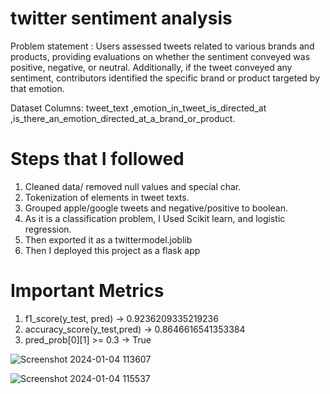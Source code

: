 # twitter sentiment analysis

Problem statement : Users assessed tweets related to various brands and products, providing evaluations on whether the sentiment conveyed was positive, negative, or neutral. Additionally, if the tweet conveyed any sentiment, contributors identified the specific brand or product targeted by that emotion.

Dataset Columns: tweet_text ,emotion_in_tweet_is_directed_at ,is_there_an_emotion_directed_at_a_brand_or_product.

# Steps that I followed
1. Cleaned data/ removed null values and special char.
2. Tokenization of elements in tweet texts.
3. Grouped apple/google tweets and negative/positive to boolean.
4. As it is a classification problem, I Used Scikit learn, and logistic regression.
5. Then exported it as a twittermodel.joblib
6. Then I deployed this project as a flask app
# Important Metrics
1. f1_score(y_test, pred) -> 0.9236209335219236
2. accuracy_score(y_test,pred) -> 0.8646616541353384
3. pred_prob[0][1] >= 0.3 -> True

 ![Screenshot 2024-01-04 113607](https://github.com/iamamanporwal/sentimentanalysis/assets/74871831/09432866-2262-40e6-9524-1ee5b72888f2)

![Screenshot 2024-01-04 115537](https://github.com/iamamanporwal/sentimentanalysis/assets/74871831/2548d9e4-db85-4361-b094-7e87b6387df0)

